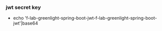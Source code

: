 ### jwt secret key
- echo 'f-lab-greenlight-spring-boot-jwt-f-lab-greenlight-spring-boot-jwt'|base64
